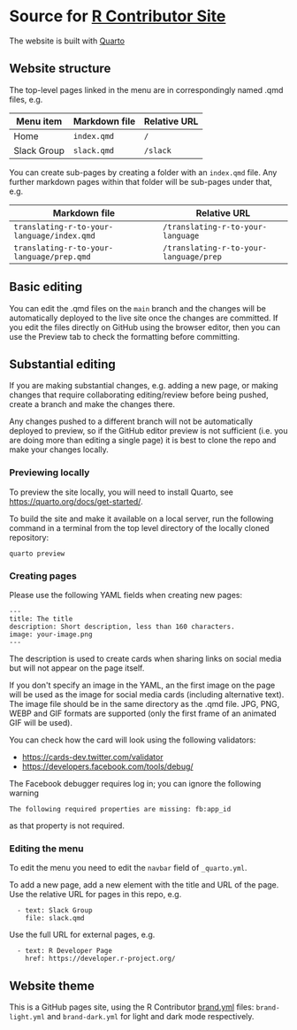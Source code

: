 # Source for [R Contributor Site](https://contributor.r-project.org/)

The website is built with [Quarto](https://quarto.org)

## Website structure

The top-level pages linked in the menu are in correspondingly named .qmd files, e.g. 

| Menu item   | Markdown file | Relative URL |
|-------------|---------------|--------------|
| Home        | `index.qmd`    | `/`          |
| Slack Group | `slack.qmd`    | `/slack`     |

You can create sub-pages by creating a folder with an `index.qmd` file. 
Any further markdown pages within that folder will be sub-pages under that, e.g.

| Markdown file | Relative URL |
|---------------|---------------|
|`translating-r-to-your-language/index.qmd` | `/translating-r-to-your-language` |  
|`translating-r-to-your-language/prep.qmd` | `/translating-r-to-your-language/prep` |
  
## Basic editing

You can edit the .qmd files on the `main` branch and the changes will be automatically deployed to the live site once the changes are committed. If you edit the files directly on GitHub using the browser editor, then you can use the Preview tab to check the formatting before committing.

## Substantial editing

If you are making substantial changes, e.g. adding a new page, or making changes that require collaborating editing/review before being pushed, create a branch and make the changes there.

Any changes pushed to a different branch will not be automatically deployed to preview, so if the GitHub editor preview is not sufficient (i.e. you are doing more than editing a single page) it is best to clone the repo and make your changes locally.

### Previewing locally

To preview the site locally, you will need to install Quarto, see https://quarto.org/docs/get-started/.

To build the site and make it available on a local server, run the following command in a terminal from the top level directory of the locally cloned repository:

```
quarto preview
```

### Creating pages

Please use the following YAML fields when creating new pages:

    ---
    title: The title
    description: Short description, less than 160 characters.
    image: your-image.png
    ---
 
The description is used to create cards when sharing links on social media but will not appear on the page itself.

If you don't specify an image in the YAML, an the first image on the page will be used as the image for social media cards (including alternative text).
The image file should be in the same directory as the .qmd file.
JPG, PNG, WEBP and GIF formats are supported (only the first frame of an animated GIF will be used).

You can check how the card will look using the following validators:

 - https://cards-dev.twitter.com/validator
 - https://developers.facebook.com/tools/debug/ 
 
The Facebook debugger requires log in; you can ignore the following warning

    The following required properties are missing: fb:app_id
    
as that property is not required.

### Editing the menu

To edit the menu you need to edit the `navbar` field of `_quarto.yml`.

To add a new page, add a new element with the title and URL of the page. Use the relative URL for pages in this repo, e.g.

```
  - text: Slack Group
    file: slack.qmd
```

Use the full URL for external pages, e.g. 

```
  - text: R Developer Page
    href: https://developer.r-project.org/
```  

## Website theme

This is a GitHub pages site, using the R Contributor [brand.yml](https://posit-dev.github.io/brand-yml/) files: `brand-light.yml` and `brand-dark.yml` for light and dark mode respectively. 

